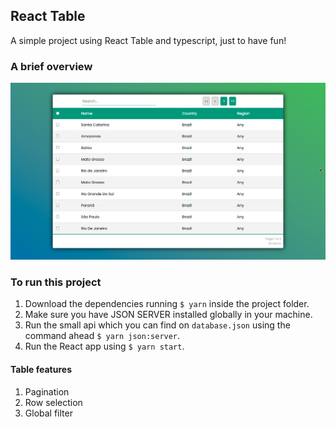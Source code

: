 ## React Table

A simple project using React Table and typescript, just to have fun!


### A brief overview

![An image containing a simple overview](github/pic.png "React Table Image")


### To run this project

1. Download the dependencies running `$ yarn` inside the project folder.
2. Make sure you have JSON SERVER installed globally in your machine.
3. Run the small api which you can find on `database.json` using the command ahead `$ yarn json:server`.
4. Run the React app using `$ yarn start`.


#### Table features

1. Pagination
2. Row selection
3. Global filter
